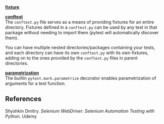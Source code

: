 [__fixture__](https://docs.pytest.org/en/stable/how-to/fixtures.html#yield-fixtures-recommended) 


[__conftest__](https://docs.pytest.org/en/stable/reference/fixtures.html#conftest-py-sharing-fixtures-across-multiple-files)\
The `conftest.py` file serves as a means of providing fixtures for an entire directory. Fixtures defined in a `conftest.py` can be used by any test in that package without needing to import them (pytest will automatically discover them).

You can have multiple nested directories/packages containing your tests, and each directory can have its own `conftest.py` with its own fixtures, adding on to the ones provided by the `conftest.py` files in parent directories.

[__parametrization__](https://docs.pytest.org/en/7.1.x/how-to/parametrize.html#pytest-mark-parametrize-parametrizing-test-functions)\
The builtin `pytest.mark.parametrize` decorator enables parametrization of arguments for a test function.


## References

Shyshkin Dmitry. _Selenium WebDriver: Selenium Automation Testing with Python_. Udemy
